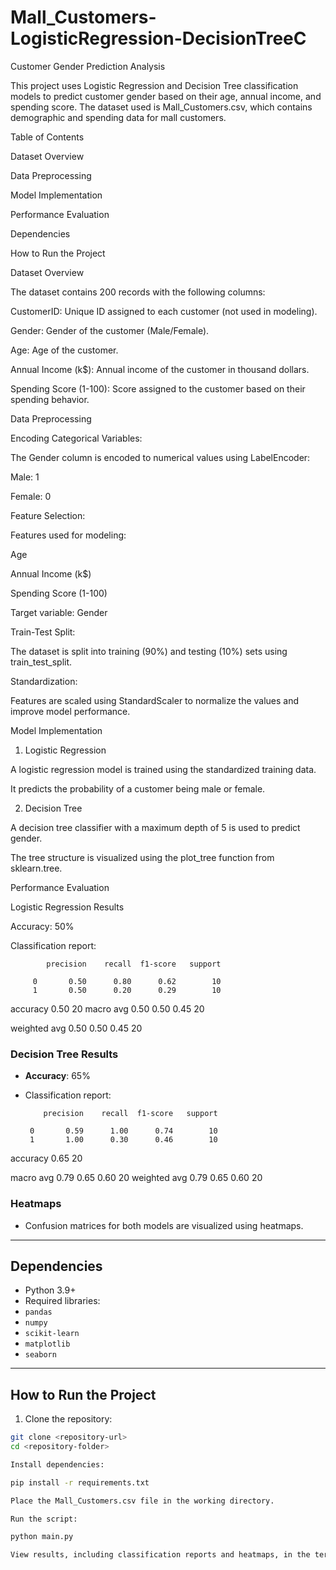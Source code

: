 # Mall_Customers-LogisticRegression-DecisionTreeC
Customer Gender Prediction Analysis

This project uses Logistic Regression and Decision Tree classification models to predict customer gender based on their age, annual income, and spending score. The dataset used is Mall_Customers.csv, which contains demographic and spending data for mall customers.

Table of Contents

Dataset Overview

Data Preprocessing

Model Implementation

Performance Evaluation

Dependencies

How to Run the Project

Dataset Overview

The dataset contains 200 records with the following columns:

CustomerID: Unique ID assigned to each customer (not used in modeling).

Gender: Gender of the customer (Male/Female).

Age: Age of the customer.

Annual Income (k$): Annual income of the customer in thousand dollars.

Spending Score (1-100): Score assigned to the customer based on their spending behavior.

Data Preprocessing

Encoding Categorical Variables:

The Gender column is encoded to numerical values using LabelEncoder:

Male: 1

Female: 0

Feature Selection:

Features used for modeling:

Age

Annual Income (k$)

Spending Score (1-100)

Target variable: Gender

Train-Test Split:

The dataset is split into training (90%) and testing (10%) sets using train_test_split.

Standardization:

Features are scaled using StandardScaler to normalize the values and improve model performance.

Model Implementation

1. Logistic Regression

A logistic regression model is trained using the standardized training data.

It predicts the probability of a customer being male or female.

2. Decision Tree

A decision tree classifier with a maximum depth of 5 is used to predict gender.

The tree structure is visualized using the plot_tree function from sklearn.tree.

Performance Evaluation

Logistic Regression Results

Accuracy: 50%

Classification report:

            precision    recall  f1-score   support

         0       0.50      0.80      0.62        10
         1       0.50      0.20      0.29        10

  accuracy                           0.50        20
 macro avg       0.50      0.50      0.45        20

weighted avg       0.50      0.50      0.45        20


### Decision Tree Results
- **Accuracy**: 65%
- Classification report:

          precision    recall  f1-score   support

       0       0.59      1.00      0.74        10
       1       1.00      0.30      0.46        10

accuracy                           0.65        20

macro avg       0.79      0.65      0.60        20
weighted avg       0.79      0.65      0.60        20


### Heatmaps
- Confusion matrices for both models are visualized using heatmaps.

---

## Dependencies

- Python 3.9+
- Required libraries:
- `pandas`
- `numpy`
- `scikit-learn`
- `matplotlib`
- `seaborn`

---

## How to Run the Project

1. Clone the repository:
 ```bash
 git clone <repository-url>
 cd <repository-folder>

Install dependencies:

pip install -r requirements.txt

Place the Mall_Customers.csv file in the working directory.

Run the script:

python main.py

View results, including classification reports and heatmaps, in the terminal and plots displayed during execution.
